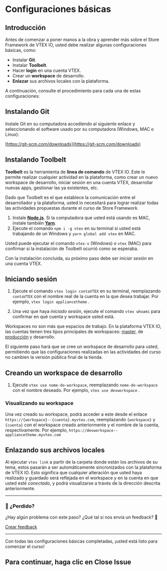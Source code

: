 # Configuraciones básicas

## Introducción

Antes de comenzar a poner manos a la obra y aprender más sobre el Store Framework de VTEX IO, usted debe realizar algunas configuraciones básicas, como:

- Instalar **Git**.
- Instalar **Toolbelt**.
- Hacer **login** en una cuenta VTEX.
- Crear un **workspace** de desarrollo.
- **Enlazar** sus archivos locales con la plataforma.

A continuación, consulte el procedimiento para cada una de estas configuraciones:

## Instalando Git 

Instale Git en su computadora accediendo al siguiente enlace y seleccionando el software usado por su computadora (Windows, MAC o Linux):

[https://git-scm.com/downloads](https://git-scm.com/downloads)


## Instalando Toolbelt

**Toolbelt** es la herramienta de **línea de comando** de VTEX IO. Este le permite realizar cualquier actividad en la plataforma, como crear un nuevo  workspace de desarrollo, iniciar sesión en una cuenta VTEX, desarrollar nuevas  apps, gestionar las ya existentes, etc.

Dado que Toolbelt es el que establece la comunicación entre el desarrollador y la  plataforma, usted lo necesitará para lograr realizar todas las actividades  propuestas durante el curso de Store Framework. 

1. Instale [**Node.js**](https://nodejs.org/). Si la computadora que usted está usando es MAC, instale también [**Yarn**](https://yarnpkg.com/).
2. Ejecute el comando `npm i -g vtex` en su terminal si usted  está trabajando de un Windows y `yarn global add vtex` en  MAC.

Usted puede ejecutar el comando `vtex-v` (Windows) o `vtex` (MAC) para confirmar si la instalación de Toolbelt ocurrió como se esperaba. 

Con la instalación concluida, su próximo paso debe ser *iniciar sesión* en una cuenta VTEX. 

## Iniciando sesión  

1. Ejecute el comando `vtex login contaVTEX` en su terminal, reemplazando `contaVTEX` con el nombre real de la cuenta en la que desea trabajar. Por ejemplo, `vtex login appliancetheme` .

2. Una vez que haya *iniciado sesión*, ejecute el comando `vtex whoami` para confirmar en qué cuenta y workspace usted está. 

Workspaces no son más que espacios de trabajo. En la plataforma VTEX IO, las cuentas tienen tres tipos principales de workspaces: [master](https://vtex.io/docs/recipes/store/promoting-a-workspace-to-master), de [producción](https://vtex.io/docs/recipes/store/creating-a-production-workspace) y desarrollo.

El siguiente paso hará que se cree un workspace de desarrollo para usted, permitiendo que las configuraciones realizadas en las actividades del curso no cambien la versión pública final de la tienda. 

## Creando un workspace de desarrollo

1. Ejecute `vtex use nome-do-workspace`, reemplazando  `nome-do-workspace` con el nombre deseado. Por ejemplo, `vtex use devworkspace` .

### Visualizando su workspace

Una vez creado su workspace, podrá acceder a este desde el enlace `https://{workspace}--{cuenta}.myvtex.com`, reemplazando `{workspace}` y `{cuenta}` con el workspace creado anteriormente y el nombre de la cuenta, respectivamente. Por ejemplo, `https://devworkspace--appliancetheme.myvtex.com`

## Enlazando sus archivos locales

Al ejecutar `vtex link` a partir de la carpeta donde están los archivos de su tema, estos pasarán a ser automáticamente sincronizados con la plataforma de VTEX IO. Esto significa que cualquier alteración que usted haya realizado y guardado será reflejada en el workspace y en la cuenta en que usted esté  *conectado*, y podrá visualizarse a través de la dirección descrita anteriormente.

---


### :no_entry_sign: ¿Perdido? 

¿Hay algún problema con este paso? ¿Qué tal si nos envía un feedback? :pray:

[Crear feedback](https://docs.google.com/forms/d/e/1FAIpQLSeaWrm0Hogm-txm5Ww6mUa68eDuE3WnpFjUSVJ3Wi3dnmCb7A/viewform?usp=pp_url&entry.1784529524=Configura%C3%A7%C3%B5es+b%C3%A1sicas) 

---

Con todas las configuraciones básicas completadas, ¡usted está listo para comenzar el curso!

## Para continuar, haga clic en Close Issue
